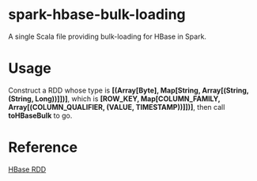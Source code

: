 # spark-hbase-bulk-loading
A single Scala file providing bulk-loading for HBase in Spark.

# Usage

Construct a RDD whose type is **[(Array[Byte], Map[String, Array[(String, (String, Long))]])]**, which is **[ROW_KEY, Map[COLUMN_FAMILY, Array[(COLUMN_QUALIFIER, (VALUE, TIMESTAMP))]])]**, then call **toHBaseBulk** to go.

# Reference
[HBase RDD](https://github.com/unicredit/hbase-rdd)
